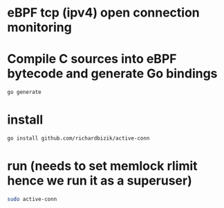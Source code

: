 # eBPF tcp (ipv4) open connection monitoring

# Compile C sources into eBPF bytecode and generate Go bindings
```bash
go generate
```

# install
```bash
go install github.com/richardbizik/active-conn
```

# run (needs to set memlock rlimit hence we run it as a superuser)
```bash
sudo active-conn
```
